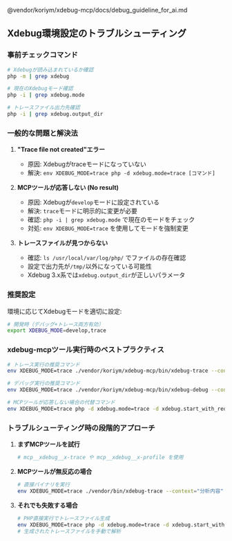 @vendor/koriym/xdebug-mcp/docs/debug_guideline_for_ai.md

## Xdebug環境設定のトラブルシューティング

### 事前チェックコマンド
```bash
# Xdebugが読み込まれているか確認
php -m | grep xdebug

# 現在のXdebugモード確認
php -i | grep xdebug.mode

# トレースファイル出力先確認
php -i | grep xdebug.output_dir
```

### 一般的な問題と解決法

1. **"Trace file not created"エラー**
   - 原因: Xdebugがtraceモードになっていない
   - 解決: `env XDEBUG_MODE=trace php -d xdebug.mode=trace [コマンド]`

2. **MCPツールが応答しない (No result)**
   - 原因: Xdebugが`develop`モードに設定されている
   - 解決: `trace`モードに明示的に変更が必要
   - 確認: `php -i | grep xdebug.mode` で現在のモードをチェック
   - 対処: `env XDEBUG_MODE=trace` を使用してモードを強制変更

3. **トレースファイルが見つからない**
   - 確認: `ls /usr/local/var/log/php/` でファイルの存在確認
   - 設定で出力先が`/tmp/`以外になっている可能性
   - Xdebug 3.x系では`xdebug.output_dir`が正しいパラメータ

### 推奨設定
環境に応じてXdebugモードを適切に設定:
```bash
# 開発時（デバッグ+トレース両方有効）
export XDEBUG_MODE=develop,trace
```

### xdebug-mcpツール実行時のベストプラクティス
```bash
# トレース実行の推奨コマンド
env XDEBUG_MODE=trace ./vendor/koriym/xdebug-mcp/bin/xdebug-trace --context="説明" -- php script.php

# デバッグ実行の推奨コマンド  
env XDEBUG_MODE=trace ./vendor/koriym/xdebug-mcp/bin/xdebug-debug --context="説明" -- php script.php

# MCPツールが応答しない場合の代替コマンド
env XDEBUG_MODE=trace php -d xdebug.mode=trace -d xdebug.start_with_request=yes -d xdebug.output_dir=/tmp ./app debug:buggy performance 10
```

### トラブルシューティング時の段階的アプローチ

1. **まずMCPツールを試行**
   ```bash
   # mcp__xdebug__x-trace や mcp__xdebug__x-profile を使用
   ```

2. **MCPツールが無反応の場合**
   ```bash
   # 直接バイナリを実行
   env XDEBUG_MODE=trace ./vendor/bin/xdebug-trace --context="分析内容" -- php script.php
   ```

3. **それでも失敗する場合**
   ```bash
   # PHP直接実行でトレースファイル生成
   env XDEBUG_MODE=trace php -d xdebug.mode=trace -d xdebug.start_with_request=yes -d xdebug.output_dir=/tmp script.php
   # 生成されたトレースファイルを手動で解析
   ```
